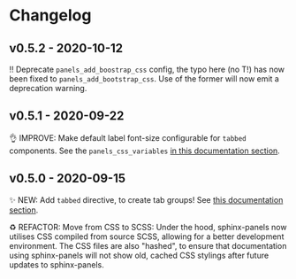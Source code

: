 # Changelog

## v0.5.2 - 2020-10-12

‼️ Deprecate `panels_add_boostrap_css` config, the typo here (no T!) has now been fixed to `panels_add_bootstrap_css`.
Use of the former will now emit a deprecation warning.

## v0.5.1 - 2020-09-22

👌 IMPROVE: Make default label font-size configurable for `tabbed` components.
See the `panels_css_variables` [in this documentation section](https://sphinx-panels.readthedocs.io/en/latest/#tabbed-content).

## v0.5.0 - 2020-09-15

✨ NEW: Add `tabbed` directive, to create tab groups!
See [this documentation section](https://sphinx-panels.readthedocs.io/en/latest/#tabbed-content).

♻️ REFACTOR: Move from CSS to SCSS:
Under the hood, sphinx-panels now utilises CSS compiled from source SCSS,
allowing for a better development environment.
The CSS files are also "hashed", to ensure that documentation using sphinx-panels will not show
old, cached CSS stylings after future updates to sphinx-panels.
